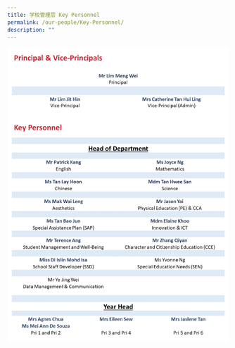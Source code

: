```yaml
---
title: 学校管理层 Key Personnel
permalink: /our-people/Key-Personnel/
description: ""
---
```

![Key1](/images/Our%20People/Key1.jpg)